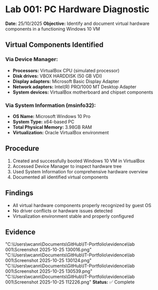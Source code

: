 # Lab 001: PC Hardware Diagnostic

**Date:** 25/10/2025
**Objective:** Identify and document virtual hardware components in a functioning Windows 10 VM

## Virtual Components Identified

### Via Device Manager:
- **Processors:** VirtualBox CPU (simulated processor)
- **Disk drives:** VBOX HARDDISK (50 GB VDI)
- **Display adapters:** Microsoft Basic Display Adapter
- **Network adapters:** Intel(R) PRO/1000 MT Desktop Adapter
- **System devices:** VirtualBox motherboard and chipset components

### Via System Information (msinfo32):
- **OS Name:** Microsoft Windows 10 Pro
- **System Type:** x64-based PC
- **Total Physical Memory:** 3.98GB RAM
- **Virtualization:** Oracle VirtualBox environment

## Procedure
1. Created and successfully booted Windows 10 VM in VirtualBox
2. Accessed Device Manager to inspect hardware tree
3. Used System Information for comprehensive hardware overview
4. Documented all identified virtual components

## Findings
- All virtual hardware components properly recognized by guest OS
- No driver conflicts or hardware issues detected
- Virtualization environment stable and properly configured

## Evidence
"C:\Users\wcann\Documents\GitHub\IT-Portfolio\evidence\lab 001\Screenshot 2025-10-25 130016.png"
"C:\Users\wcann\Documents\GitHub\IT-Portfolio\evidence\lab 001\Screenshot 2025-10-25 130124.png"
"C:\Users\wcann\Documents\GitHub\IT-Portfolio\evidence\lab 001\Screenshot 2025-10-25 130539.png"
"C:\Users\wcann\Documents\GitHub\IT-Portfolio\evidence\lab 001\Screenshot 2025-10-25 112226.png"
**Status:** ✅ Complete